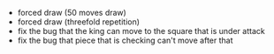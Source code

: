 - forced draw (50 moves draw)
- forced draw (threefold repetition)
- fix the bug that the king can move to the square that is under attack
- fix the bug that piece that is checking can't move after that